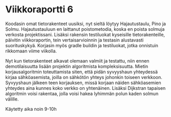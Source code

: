 # Viikkoraportti 6
Koodasin omat tietorakenteet uusiksi, nyt sieltä löytyy Hajautustaulu, Pino ja Solmu. Hajautustauluun en laittanut poistometodia, 
koska en poista solmuja verkosta projektissani. Lisäksi rakensin testiluokat kyseisille tietorakenteille, päivitin viikkoraportin, tein vertaisarvioinnin ja testasin
alustavasti suorituskykyä. Korjasin myös gradle buildin ja testiluokat, jotka onnistuin rikkomaan viime viikolla.

Nyt kun tietorakenteet alkavat olemaan valmiit ja testattu, niin ennen demotilaisuutta lisään projektin algoritmista kompleksisuutta. Mietin korjausalgoritmin toteuttamista siten, että pidän 
syvyyshaun yhteydessä kirjaa sähköasemista, joilla on sähkötön yhteys johonkin toiseen verkkoon. Syvyyshaun jälkeen teen korjauksen, missä korjaan näiden sähköasemien
yhteydes aina kunnes koko verkko on yhtenäinen. Lisäksi Dijkstran tapaisen algoritmin voisi rakentaa, jolla voisi hakea lyhimmän polun kaden solmun välille.

Käytetty aika noin 9-10h



